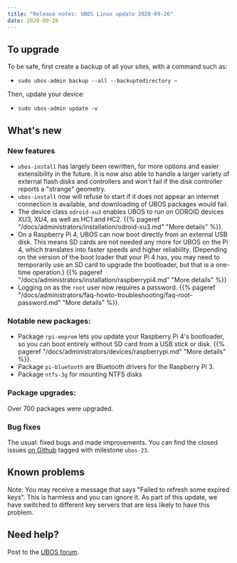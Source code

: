 ```yaml
---
title: "Release notes: UBOS Linux update 2020-09-26"
date: 2020-09-26
---
```


## To upgrade

To be safe, first create a backup of all your sites, with a command such as:

* ``sudo ubos-admin backup --all --backuptodirectory ~``

Then, update your device:

* ``sudo ubos-admin update -v``

## What's new

### New features

* ``ubos-install`` has largely been rewritten, for more options and easier extensibility
  in the future. It is now also able to handle a larger variety of external flash disks and
  controllers and won't fail if the disk controller reports a "strange" geometry.
* ``ubos-install`` now will refuse to start if it does not appear an internet connection
  is available, and downloading of UBOS packages would fail.
* The device class ``odroid-xu3`` enables UBOS to run on ODROID devices XU3, XU4, as
  well as HC1 and HC2. {{% pageref "/docs/administrators/installation/odroid-xu3.md" "More details" %}}.
* On a Raspberry Pi 4, UBOS can now boot directly from an external USB disk. This means
  SD cards are not needed any more for UBOS on the Pi 4, which translates into faster
  speeds and higher reliability. (Depending on the version of the boot loader that your
  Pi 4 has, you may need to temporarily use an SD card to upgrade the bootloader, but that
  is a one-time operation.) {{% pageref "/docs/administrators/installation/raspberrypi4.md" "More details" %}}
* Logging on as the ``root`` user now requires a password.
  {{% pageref "/docs/administrators/faq-howto-troubleshooting/faq-root-password.md" "More details" %}}.

### Notable new packages:

* Package ``rpi-eeprom`` lets you update your Raspberry Pi 4's bootloader, so you can
  boot entirely without SD card from a USB stick or disk.
  {{% pageref "/docs/administrators/devices/raspberrypi.md" "More details" %}}.
* Package ``pi-bluetooth`` are Bluetooth drivers for the Raspberry Pi 3.
* Package ``ntfs-3g`` for mounting NTFS disks

### Package upgrades:

Over 700 packages were upgraded.

### Bug fixes

The usual: fixed bugs and made improvements. You can find the closed issues
[on Github](https://github.com/uboslinux/) tagged with milestone ``ubos-23``.

## Known problems

Note: You may receive a message that says "Failed to refresh some expired keys".
This is harmless and you can ignore it. As part of this update, we have switched to
different key servers that are less likely to have this problem.

## Need help?

Post to the [UBOS forum](https://forum.ubos.net/).
